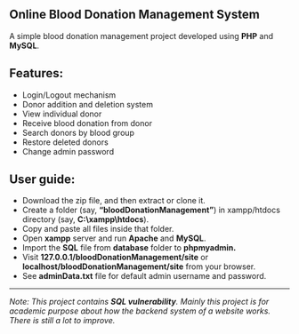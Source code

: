 ## Online Blood Donation Management System
A simple blood donation management project developed using **PHP** and **MySQL**.

## Features:
-	Login/Logout mechanism
-	Donor addition and deletion system
- View individual donor
- Receive blood donation from donor
- Search donors by blood group
- Restore deleted donors
- Change admin password
## User guide:
-	Download the zip file, and then extract or clone it.
-	Create a folder (say, **“bloodDonationManagement”**) in xampp/htdocs directory (say, **C:\xampp\htdocs**).
-	Copy and paste all files inside that folder.
-	Open **xampp** server and run **Apache** and **MySQL**.
-	Import the **SQL** file from **database** folder to **phpmyadmin.**
-	Visit **127.0.0.1/bloodDonationManagement/site** or **localhost/bloodDonationManagement/site** from your browser.
-	See **adminData.txt** file for default admin username and password.
________________________________________
*Note: This project contains **SQL vulnerability**. Mainly this project is for academic purpose about how the backend system of a website works. There is still a lot to improve.*
